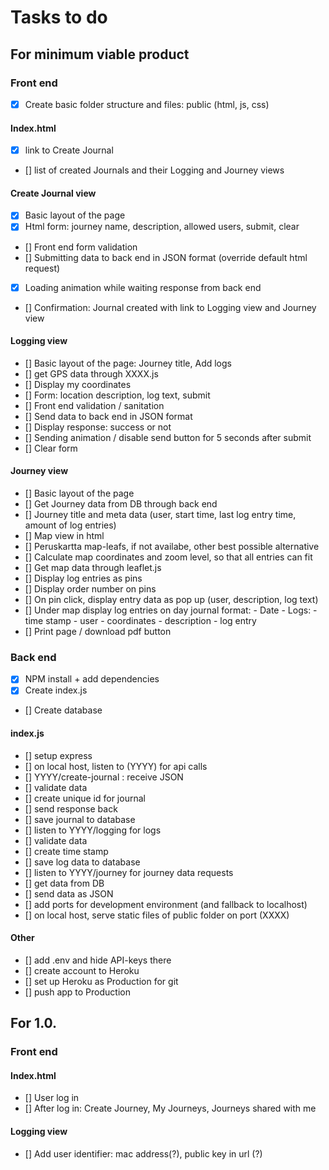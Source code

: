 # Tasks to do

## For minimum viable product

### Front end

- [x] Create basic folder structure and files: public (html, js, css)

#### Index.html

- [x] link to Create Journal
- [] list of created Journals and their Logging and Journey views

#### Create Journal view

- [x] Basic layout of the page
- [x] Html form: journey name, description, allowed users, submit, clear
- [] Front end form validation
- [] Submitting data to back end in JSON format (override default html request)
- [x] Loading animation while waiting response from back end
- [] Confirmation: Journal created with link to Logging view and Journey view

#### Logging view

- [] Basic layout of the page: Journey title, Add logs
- [] get GPS data through XXXX.js
- [] Display my coordinates
- [] Form: location description, log text, submit
- [] Front end validation / sanitation
- [] Send data to back end in JSON format
- [] Display response: success or not
- [] Sending animation / disable send button for 5 seconds after submit
- [] Clear form

#### Journey view

- [] Basic layout of the page
- [] Get Journey data from DB through back end
- [] Journey title and meta data (user, start time, last log entry time, amount of log entries)
- [] Map view in html
- [] Peruskartta map-leafs, if not availabe, other best possible alternative
- [] Calculate map coordinates and zoom level, so that all entries can fit
- [] Get map data through leaflet.js
- [] Display log entries as pins
- [] Display order number on pins
- [] On pin click, display entry data as pop up (user, description, log text)
- [] Under map display log entries on day journal format: - Date - Logs: - time stamp - user - coordinates - description - log entry
- [] Print page / download pdf button

### Back end

- [x] NPM install + add dependencies
- [x] Create index.js
- [] Create database

#### index.js

- [] setup express
- [] on local host, listen to (YYYY) for api calls
- [] YYYY/create-journal : receive JSON
- [] validate data
- [] create unique id for journal
- [] send response back
- [] save journal to database
- [] listen to YYYY/logging for logs
- [] validate data
- [] create time stamp
- [] save log data to database
- [] listen to YYYY/journey for journey data requests
- [] get data from DB
- [] send data as JSON
- [] add ports for development environment (and fallback to localhost)
- [] on local host, serve static files of public folder on port (XXXX)

#### Other

- [] add .env and hide API-keys there
- [] create account to Heroku
- [] set up Heroku as Production for git
- [] push app to Production

## For 1.0.

### Front end

#### Index.html

- [] User log in
- [] After log in: Create Journey, My Journeys, Journeys shared with me

#### Logging view

- [] Add user identifier: mac address(?), public key in url (?)
